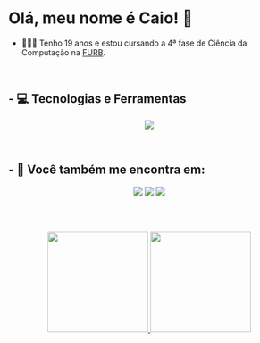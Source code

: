 # Olá, meu nome é Caio! 👋

- 👨🏻‍💻 Tenho 19 anos e estou cursando a 4ª fase de Ciência da Computação na [FURB](https://www.furb.br/pt).

<br>

## - 💻 Tecnologias e Ferramentas
<p align="center">
  <a href="https://skillicons.dev">
    <img src="https://skillicons.dev/icons?i=java,py,js,html,css,vue,dotnet,spring,git,mysql" />
  </a>
</p>

<br>

## - 📱 Você também me encontra em:
<div align="center">
  <a href="https://www.instagram.com/caioo.abraao/" target="_blank"><img src="https://img.shields.io/badge/-Instagram-%23E4405F?style=for-the-badge&logo=instagram&logoColor=white" target="_blank"/></a>
  <a href="https://www.linkedin.com/in/caio-abraão-manarim-06b50326a/"target="_blank"><img src="https://img.shields.io/badge/-LinkedIn-%230077B5?style=for-the-badge&logo=linkedin&logoColor=white" target="_blank"/></a>
  <a href="mailto:caioabraao10@gmail.com"><img src="https://img.shields.io/badge/Gmail-D14836?style=for-the-badge&logo=gmail&logoColor=white"/></a>
</div>

<br><br>

<div align="center">
  <a href="https://github.com/caiomz">
    <img loading="lazy" height="180em" src="https://github-readme-stats.vercel.app/api/top-langs/?username=caiomz&layout=compact&langs_count=7&theme=midnight-purple"/>
    <img loading="lazy" height="180em" src="https://github-readme-stats.vercel.app/api?username=caiomz&show_icons=true&theme=midnight-purple&include_all_commits=true&count_private=true"/>
  </a>
</div>
  

  
